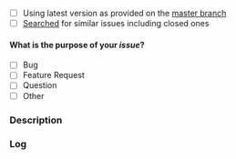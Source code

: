 <!--
Please follow the guide below

- You will be asked some questions and requested to provide some information, please read them CAREFULLY and answer honestly
- Put an `x` into all the boxes [ ] relevant to your *issue* (like that [x])
- Use *Preview* tab to see how your issue will actually look like
-->

- [ ] Using latest version as provided on the [master branch](https://github.com/ritiek/spotify-downloader/tree/master)
- [ ] [Searched](https://github.com/ritiek/spotify-downloader/issues?utf8=%E2%9C%93&q=is%3Aissue) for similar issues including closed ones

#### What is the purpose of your *issue*?
- [ ] Bug
- [ ] Feature Request
- [ ] Question
- [ ] Other

### Description
<!-- Provide as much information possible and whatever you have tried below -->


### Log
<!-- Run the script with `--log-level=DEBUG` and paste the output below-->
